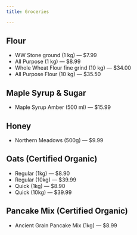 ```yaml
---
title: Groceries

---
```

## Flour

* WW Stone ground (1 kg) — $7.99
* All Purpose (1 kg) — $8.99
* Whole Wheat Flour fine grind (10 kg) — $34.00
* All Purpose Flour (10 kg) — $35.50

## Maple Syrup & Sugar

* Maple Syrup Amber (500 ml) — $15.99

## Honey

* Northern Meadows (500g) — $9.99

## Oats (Certified Organic)

* Regular (1kg) — $8.90
* Regular (10kg) — $39.99
* Quick (1kg) — $8.90
* Quick (10kg) — $39.99

## Pancake Mix (Certified Organic)

* Ancient Grain Pancake Mix (1kg) — $8.99